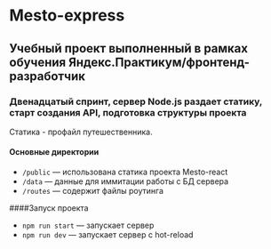 # Mesto-express
## Учебный проект выполненный в рамках обучения Яндекс.Практикум/фронтенд-разработчик
### Двенадцатый спринт, сервер Node.js раздает статику, старт создания API, подготовка структуры проекта
Статика - профайл путешественника. 

#### Основные директории
* ```/public``` — использована статика проекта Mesto-react
* ```/data``` — данные для иммитации работы с БД сервера
* ```/routes``` —  содержит файлы роутинга 

####Запуск проекта
* ```npm run start``` — запускает сервер
* ```npm run dev``` — запускает сервер с hot-reload
